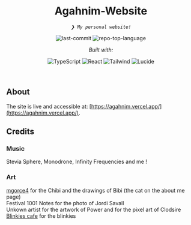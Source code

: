 <p align="center">
    <h1 align="center">Agahnim-Website</h1>
</p>
<p align="center">
    <em><code>❯ My personal website!</code></em>
</p>
<p align="center">
	<img src="https://img.shields.io/github/last-commit/naguiagahnim/The-Ashen-Tempestariis-Website?style=flat&logo=git&logoColor=white&color=ff00bc" alt="last-commit">
	<img src="https://img.shields.io/github/languages/top/naguiagahnim/The-Ashen-Tempestariis-Website?style=flat&color=ff00bc" alt="repo-top-language">
</p>

<p align="center">
    <em>Built with:</em>
</p>
<p align="center">
	<img src="https://img.shields.io/badge/TypeScript-%23ff00bc.svg?style=flat&logo=typescript&logoColor=white" alt="TypeScript">
  <img src="https://img.shields.io/badge/React-%23ff00bc.svg?style=flat&logo=react&logoColor=white" alt="React">
  <img src="https://img.shields.io/badge/Tailwind CSS-%23ff00bc.svg?style=flat&logo=tailwindcss&logoColor=white" alt="Tailwind">
  <img src="https://img.shields.io/badge/Lucide-%23ff00bc.svg?style=flat&logo=lucide&logoColor=white" alt="Lucide">
</p>

<br>

## About

The site is live and accessible at: [https://agahnim.vercel.app/](https://agahnim.vercel.app/).

## Credits

### Music 
Stevia Sphere, Monodrone, Infinity Frequencies and me !

### Art
[mgorce4](https://github.com/mgorce4) for the Chibi and the drawings of Bibi (the cat on the about me page)<br/>
Festival 1001 Notes for the photo of Jordi Savall<br/>
Unkown artist for the artwork of Power and for the pixel art of Clodsire<br/>
[Blinkies cafe](https://blinkies.cafe/) for the blinkies<br/>

